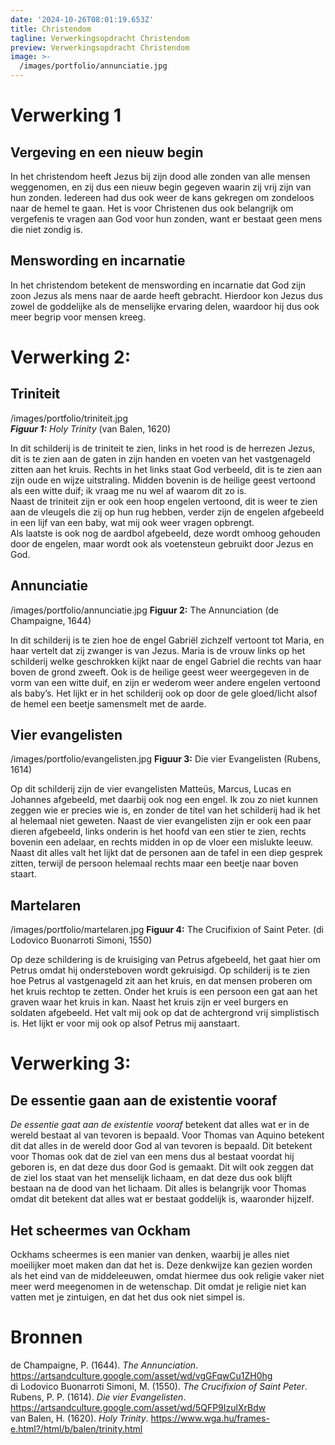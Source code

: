 ```yaml
---
date: '2024-10-26T08:01:19.653Z'
title: Christendom
tagline: Verwerkingsopdracht Christendom
preview: Verwerkingsopdracht Christendom
image: >-
  /images/portfolio/annunciatie.jpg
---
```

# Verwerking 1

## Vergeving en een nieuw begin

In het christendom heeft Jezus bij zijn dood alle zonden van alle mensen weggenomen, en zij dus een nieuw begin gegeven waarin zij vrij zijn van hun zonden. Iedereen had dus ook weer de kans gekregen om zondeloos naar de hemel te gaan. Het is voor Christenen dus ook belangrijk om vergefenis te vragen aan God voor hun zonden, want er bestaat geen mens die niet zondig is.

## Menswording en incarnatie

In het christendom betekent de menswording en incarnatie dat God zijn zoon Jezus als mens naar de aarde heeft gebracht. Hierdoor kon Jezus dus zowel de goddelijke als de menselijke ervaring delen, waardoor hij dus ook meer begrip voor mensen kreeg.

# Verwerking 2:

## Triniteit

/images/portfolio/triniteit.jpg   
***Figuur 1:** Holy Trinity* (van Balen, 1620\)

In dit schilderij is de triniteit te zien, links in het rood is de herrezen Jezus, dit is te zien aan de gaten in zijn handen en voeten van het vastgenageld zitten aan het kruis. Rechts in het links staat God verbeeld, dit is te zien aan zijn oude en wijze uitstraling. Midden bovenin is de heilige geest vertoond als een witte duif; ik vraag me nu wel af waarom dit zo is.  
Naast de triniteit zijn er ook een hoop engelen vertoond, dit is weer te zien aan de vleugels die zij op hun rug hebben, verder zijn de engelen afgebeeld in een lijf van een baby, wat mij ook weer vragen opbrengt.  
Als laatste is ook nog de aardbol afgebeeld, deze wordt omhoog gehouden door de engelen, maar wordt ook als voetensteun gebruikt door Jezus en God.

## Annunciatie

/images/portfolio/annunciatie.jpg
**Figuur 2:** The Annunciation (de Champaigne, 1644\)

In dit schilderij is te zien hoe de engel Gabriël zichzelf vertoont tot Maria, en haar vertelt dat zij zwanger is van Jezus. Maria is de vrouw links op het schilderij welke geschrokken kijkt naar de engel Gabriel die rechts van haar boven de grond zweeft. Ook is de heilige geest weer weergegeven in de vorm van een witte duif, en zijn er wederom weer andere engelen vertoond als baby’s. Het lijkt er in het schilderij ook op door de gele gloed/licht alsof de hemel een beetje samensmelt met de aarde.

## Vier evangelisten

/images/portfolio/evangelisten.jpg **Figuur 3:** Die vier Evangelisten (Rubens, 1614\)

Op dit schilderij zijn de vier evangelisten Matteüs, Marcus, Lucas en Johannes afgebeeld, met daarbij ook nog een engel. Ik zou zo niet kunnen zeggen wie er precies wie is, en zonder de titel van het schilderij had ik het al helemaal niet geweten. Naast de vier evangelisten zijn er ook een paar dieren afgebeeld, links onderin is het hoofd van een stier te zien, rechts bovenin een adelaar, en rechts midden in op de vloer een mislukte leeuw.  
Naast dit alles valt het lijkt dat de personen aan de tafel in een diep gesprek zitten, terwijl de persoon helemaal rechts maar een beetje naar boven staart.

## Martelaren

/images/portfolio/martelaren.jpg **Figuur 4:** The Crucifixion of Saint Peter. (di Lodovico Buonarroti Simoni, 1550\)

Op deze schildering is de kruisiging van Petrus afgebeeld, het gaat hier om Petrus omdat hij ondersteboven wordt gekruisigd. Op schilderij is te zien hoe Petrus al vastgenageld zit aan het kruis, en dat mensen proberen om het kruis rechtop te zetten. Onder het kruis is een persoon een gat aan het graven waar het kruis in kan. Naast het kruis zijn er veel burgers en soldaten afgebeeld. Het valt mij ook op dat de achtergrond vrij simplistisch is. Het lijkt er voor mij ook op alsof Petrus mij aanstaart.

# Verwerking 3:

## De essentie gaan aan de existentie vooraf

*De essentie gaat aan de existentie vooraf* betekent dat alles wat er in de wereld bestaat al van tevoren is bepaald. Voor Thomas van Aquino betekent dit dat alles in de wereld door God al van tevoren is bepaald. Dit betekent voor Thomas ook dat de ziel van een mens dus al bestaat voordat hij geboren is, en dat deze dus door God is gemaakt. Dit wilt ook zeggen dat de ziel los staat van het menselijk lichaam, en dat deze dus ook blijft bestaan na de dood van het lichaam. Dit alles is belangrijk voor Thomas omdat dit betekent dat alles wat er bestaat goddelijk is, waaronder hijzelf.

## Het scheermes van Ockham

Ockhams scheermes is een manier van denken, waarbij je alles niet moeilijker moet maken dan dat het is. Deze denkwijze kan gezien worden als het eind van de middeleeuwen, omdat hiermee dus ook religie vaker niet meer werd meegenomen in de wetenschap. Dit omdat je religie niet kan vatten met je zintuigen, en dat het dus ook niet simpel is.

# Bronnen

de Champaigne, P. (1644). *The Annunciation*. https://artsandculture.google.com/asset/wd/vgGFqwCu1ZH0hg  
di Lodovico Buonarroti Simoni, M. (1550). *The Crucifixion of Saint Peter*.  
Rubens, P. P. (1614). *Die vier Evangelisten*. https://artsandculture.google.com/asset/wd/5QFP9IzulXrBdw  
van Balen, H. (1620). *Holy Trinity*. https://www.wga.hu/frames-e.html?/html/b/balen/trinity.html